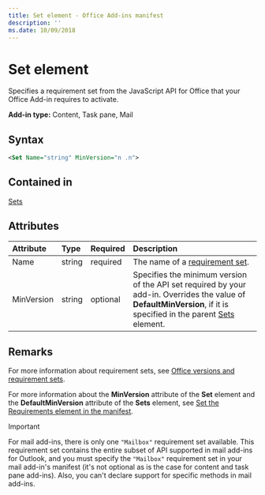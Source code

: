 ```yaml
---
title: Set element - Office Add-ins manifest
description: ''
ms.date: 10/09/2018
---
```


# Set element

Specifies a requirement set from the JavaScript API for Office that your Office Add-in requires to activate.

**Add-in type:** Content, Task pane, Mail

## Syntax

```XML
<Set Name="string" MinVersion="n .n">
```

## Contained in

[Sets](sets.md)

## Attributes

|**Attribute**|**Type**|**Required**|**Description**|
|:-----|:-----|:-----|:-----|
|Name|string|required|The name of a [requirement set](https://docs.microsoft.com/office/dev/add-ins/develop/office-versions-and-requirement-sets).|
|MinVersion|string|optional|Specifies the minimum version of the API set required by your add-in. Overrides the value of  **DefaultMinVersion**, if it is specified in the parent [Sets](sets.md) element.|

## Remarks

For more information about requirement sets, see [Office versions and requirement sets](https://docs.microsoft.com/office/dev/add-ins/develop/office-versions-and-requirement-sets).

For more information about the  **MinVersion** attribute of the **Set** element and the **DefaultMinVersion** attribute of the **Sets** element, see [Set the Requirements element in the manifest](https://docs.microsoft.com/office/dev/add-ins/develop/specify-office-hosts-and-api-requirements#set-the-requirements-element-in-the-manifest).

> [!IMPORTANT] 
> For mail add-ins, there is only one  `"Mailbox"` requirement set available. This requirement set contains the entire subset of API supported in mail add-ins for Outlook, and you must specify the `"Mailbox"` requirement set in your mail add-in's manifest (it's not optional as is the case for content and task pane add-ins). Also, you can't declare support for specific methods in mail add-ins.
